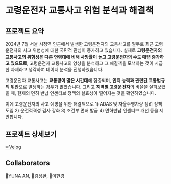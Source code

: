 # 고령운전자 교통사고 위험 분석과 해결책
## 프로젝트 요약
2024년 7월 서울 시청역 인근에서 발생한 고령운전자의 교통사고를 필두로 최근 고령운전자의 사고 위험성에 대한 국민적 관심이 증가하고 있습니다. 실제로 **고령운전자의 교통사고의 위험성은 다른 연령대에 비해 사망률이 높고 고령운전자의 수도 매년 증가하고 있으므로**, 고령운전자 교통사고의 양상을 분석하고 그 해결책을 모색하는 것이 시급한 과제라고 생각하여 데이터 분석을 진행하였습니다.

고령운전자 교통사고는 **교통량이 많은 시간대**에 집중되며, **인지 능력과 관련된 교통법규의 위반**으로 발생하는 경우가 많았습니다. 그리고 **지역별 고령운전자**의 비율을 살펴보았을 때, 현재의 면허 반납 인센티브 정책의 실효성이 떨어지는 것을 확인하였습니다. 

이에 고령운전자의 사고 예방을 위한 해결책으로 1) ADAS 및 자율주행차량 장려 정책 도입 2) 운전적격성 검사 강화 3) 조건부 면허 발급 4) 면허반납 인센티브 개선 등을 제안합니다.
## 프로젝트 상세보기
[✏Velog](https://velog.io/@pompom_33/%EA%B3%A0%EB%A0%B9%EC%9A%B4%EC%A0%84%EC%9E%90-%EA%B5%90%ED%86%B5%EC%82%AC%EA%B3%A0-%EC%9B%90%EC%9D%B8-%EB%B6%84%EC%84%9D%EA%B3%BC-%ED%95%B4%EA%B2%B0%EC%B1%85)
## Collaborators
[👾YUNA AN](https://github.com/pompom33), 👾김성환, 👾이현경
